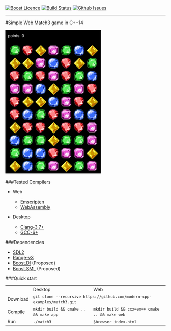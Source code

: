 <a href="http://www.boost.org/LICENSE_1_0.txt" target="_blank">![Boost Licence](http://img.shields.io/badge/license-boost-blue.svg)</a>
<a href="https://travis-ci.org/modern-cpp-examples/match3" target="_blank">![Build Status](https://img.shields.io/travis/modern-cpp-examples/match3/master.svg?label=linux)</a>
<a href="http://github.com/modern-cpp-examples/match3/issues" target="_blank">![Github Issues](https://img.shields.io/github/issues/modern-cpp-examples/match3.svg)</a>

---------------------------------------

#Simple Web Match3 game in C++14

<a href="http://modern-cpp-examples.github.io/match3">
  <img src="docs/images/match3.png" width="300" height="450"/>
</a>

###Tested Compilers

* Web
  * [Emscripten](emscripten.org)
  * [WebAssembly](http://webassembly.org)

* Desktop
  * [Clang-3.7+](http://clang.llvm.org)
  * [GCC-6+](https://gcc.gnu.org/gcc-6/changes.html)

###Dependencies

* [SDL2](https://www.libsdl.org/download-2.0.php)
* [Range-v3](https://github.com/ericniebler/range-v3)
* [Boost.DI](https://github.com/boost-experimental/di) (Proposed)
* [Boost.SML](https://github.com/boost-experimental/sml) (Proposed)


###Quick start

<table>
  <tr>
    <td></td>
    <td>Desktop</td>
    <td>Web</td>
  </tr>
  <tr>
    <td>Download</td>
    <td colspan="2"><code>git clone --recursive https://github.com/modern-cpp-examples/match3.git</code></td>
  </tr>
  <tr>
    <td>Compile</td>
    <td><code>mkdir build &amp;&amp; cmake .. &amp;&amp; make app</code></td>
    <td><code>mkdir build &amp;&amp; cxx=em++ cmake .. &amp;&amp; make web</code></td>
  </tr>
  <tr>
    <td>Run</td>
    <td><code>./match3</code></td>
    <td><code>$browser index.html</code></td>
  </tr>
</table>
